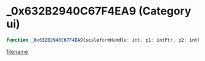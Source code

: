# _0x632B2940C67F4EA9 (Category ui)

```js
function _0x632B2940C67F4EA9(scaleformHandle: int, p1: intPtr, p2: intPtr, p3: intPtr): Array
```

[filename](_0x632B2940C67F4EA9_m.md ':include')